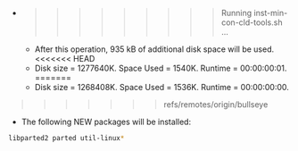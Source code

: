 * >>>>>>>>> Running inst-min-con-cld-tools.sh ...
  * After this operation, 935 kB of additional disk space will be used.
<<<<<<< HEAD
  * Disk size = 1277640K. Space Used = 1540K. Runtime = 00:00:00:01.
=======
  * Disk size = 1268408K. Space Used = 1536K. Runtime = 00:00:00:00.
>>>>>>> refs/remotes/origin/bullseye
  * The following NEW packages will be installed:
  ```bash
libparted2 parted util-linux*
  ```
